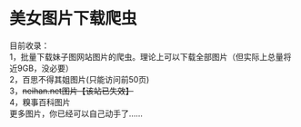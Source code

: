 # 美女图片下载爬虫
目前收录：  <br />
1，批量下载妹子图网站图片的爬虫。理论上可以下载全部图片（但实际上总量将近9GB，没必要）  <br />
2，百思不得其姐图片(只能访问前50页)  <br />
3，~~neihan.net图片【该站已失效】~~ <br />
4，糗事百科图片 <br />
更多图片，你已经可以自己动手了……
